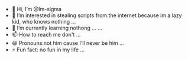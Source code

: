 - 👋 Hi, I’m @Im-sigma
- 👀 I’m interested in stealing scripts from.the internet because im a lazy kid, who knows nothing
...
- 🌱 I’m currently learning nothong ... ...
- 📫 How to reach me don't ...
- 😄 Pronouns:not him cause I'll never be him ...
- ⚡ Fun fact: no fun in my life
...

<!---
Im-sigma/Im-sigma is a ✨ special ✨ repository because its `README.md` (this file) appears on your GitHub profile.
You can click the Preview link to take a look at your changes.
--->
